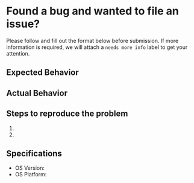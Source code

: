 # Found a bug and wanted to file an issue?

Please follow and fill out the format below before submission. If more information is required, we will attach a `needs more info` label to get your attention.

## Expected Behavior

<!-- Describe the behavior you expected if this bug were not present. -->

## Actual Behavior

<!-- Describe the behavior because of this bug. -->
<!-- Providing images or video feed would help by pasting its URL. -->

## Steps to reproduce the problem

1.
2.

## Specifications

<!-- Describe the environment you are in when you found the bug. -->
<!-- Include possible factors like your operating system, firewalls, network, browser, whatever is applicable -->

-   OS Version:
-   OS Platform:
